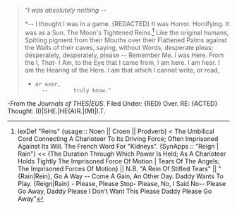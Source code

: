 
> 
> *"I was absolutely nothing --* 
> 
> *-- I thought I was in a game. {REDACTED}
>  It was Horror. Horrifying. It was as a Sun. The Moon's Tightened Reins.[^r] 
> Like the original humans, Spitting pigment from their Mouths over their Flattened Palms against the Walls of their caves, saying, without Words; desperate pleas; desperately, desperately, please -- Remember Me. 
> I was Here.
>  From the I, That- I Am, 
>  to the Eye that I came from, 
>  I am here. 
>  I am hear. 
>  I am the Hearing of 
>  the Here. 
>  I am that which I cannot write,
>   or read, 
> 	-	  or ever, 
> 			--		  truly know."

-From the *Journals of THES|EUS*. Filed Under: {RED} Over. RE: {ACTED} Thought: (I)|SHE.|HE(A)R.|(M)|I.T.

[^r]: lexDef "Reins" {usage::: Noen || Croen || Prodverb} < The Umbilical Cord Connecting A Charioteer To Its Driving Force; Often Imprisoned Against Its Will. The French Word For "Kidneys"[^kidney]. {SynApps :: "Reign | Rain"} << {The Duration Through Which Power Is Held; As A Charioteer Holds Tightly The Imprisoned Force Of Motion | Tears Of The Angels; The Imprisoned Forces Of Motion}[^ReinsNoen] || N.B. "A Rein Of Stifled Tears"[^ReinsCroen] || "{Rain|Rein}, Go A Way -- Come A Gain, An Other Day. Daddy Wants To Play. {Reign|Rain} - Please, Please Stop- Please, No, I Said No-- Please Go Away, Daddy Please I Don't Want This Please Daddy Please Go Away"[^ReinsProdverb]

[^ReinsNoen]: [[Ræyn]], NoetNietzsche, On His Return To The Library.
[^ReinsCroen]: [[Tear]], NoetBorges, On NoetNietzsche's Exit From The Library.
[^ReinsProdverb]: [[Bear]], Michael Rosen and Helen Oxenbury
[^kidney]: In Traditional Chinese Medicine; The Kidneys are thought[^thought] to be the Epicentre of the foundation of Life, an essence called '_Jing'_. In essence, the kidney is associated with Fear -- The Winter; The Wintering of Safety.
[^thought]: ![[i want to write a story]]